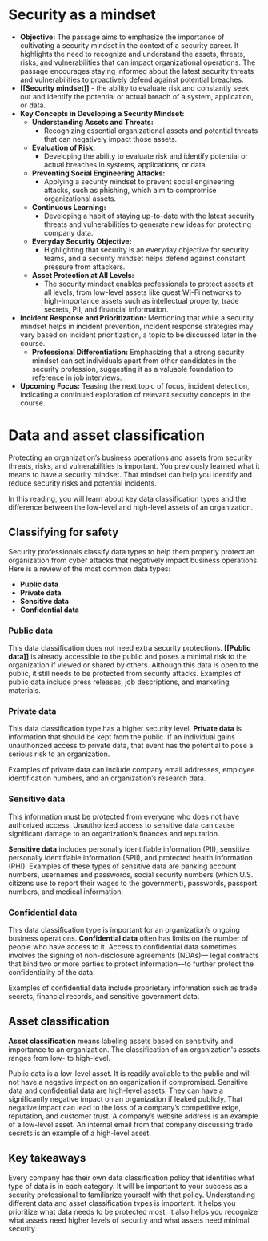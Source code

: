 # Security as a mindset

- **Objective:** The passage aims to emphasize the importance of cultivating a security mindset in the context of a security career. It highlights the need to recognize and understand the assets, threats, risks, and vulnerabilities that can impact organizational operations. The passage encourages staying informed about the latest security threats and vulnerabilities to proactively defend against potential breaches.
- **[[Security mindset]]** - the ability to evaluate risk and constantly seek out and identify the potential or actual breach of a system, application, or data.
- **Key Concepts in Developing a Security Mindset:**
	- **Understanding Assets and Threats:**
		- Recognizing essential organizational assets and potential threats that can negatively impact those assets.
	- **Evaluation of Risk:**
		- Developing the ability to evaluate risk and identify potential or actual breaches in systems, applications, or data.
	- **Preventing Social Engineering Attacks:**
		- Applying a security mindset to prevent social engineering attacks, such as phishing, which aim to compromise organizational assets.
	- **Continuous Learning:**
		- Developing a habit of staying up-to-date with the latest security threats and vulnerabilities to generate new ideas for protecting company data.
	- **Everyday Security Objective:**
		- Highlighting that security is an everyday objective for security teams, and a security mindset helps defend against constant pressure from attackers.
	- **Asset Protection at All Levels:**
		- The security mindset enables professionals to protect assets at all levels, from low-level assets like guest Wi-Fi networks to high-importance assets such as intellectual property, trade secrets, PII, and financial information.
- **Incident Response and Prioritization:** Mentioning that while a security mindset helps in incident prevention, incident response strategies may vary based on incident prioritization, a topic to be discussed later in the course.
	- **Professional Differentiation:** Emphasizing that a strong security mindset can set individuals apart from other candidates in the security profession, suggesting it as a valuable foundation to reference in job interviews.
- **Upcoming Focus:** Teasing the next topic of focus, incident detection, indicating a continued exploration of relevant security concepts in the course.

# Data and asset classification

Protecting an organization’s business operations and assets from security threats, risks, and vulnerabilities is important. You previously learned what it means to have a security mindset. That mindset can help you identify and reduce security risks and potential incidents.

In this reading, you will learn about key data classification types and the difference between the low-level and high-level assets of an organization.

## Classifying for safety

Security professionals classify data types to help them properly protect an organization from cyber attacks that negatively impact business operations. Here is a review of the most common data types:

- **Public data**
- **Private data**
- **Sensitive data**
- **Confidential data**

### Public data

This data classification does not need extra security protections. **[[Public data]]** is already accessible to the public and poses a minimal risk to the organization if viewed or shared by others. Although this data is open to the public, it still needs to be protected from security attacks. Examples of public data include press releases, job descriptions, and marketing materials.

### Private data

This data classification type has a higher security level. **Private data** is information that should be kept from the public. If an individual gains unauthorized access to private data, that event has the potential to pose a serious risk to an organization. 

Examples of private data can include company email addresses, employee identification numbers, and an organization’s research data. 

### Sensitive data

This information must be protected from everyone who does not have authorized access. Unauthorized access to sensitive data can cause significant damage to an organization’s finances and reputation. 

**Sensitive data** includes personally identifiable information (PII), sensitive personally identifiable information (SPII), and protected health information (PHI). Examples of these types of sensitive data are banking account numbers, usernames and passwords, social security numbers (which U.S. citizens use to report their wages to the government), passwords, passport numbers, and medical information. 

### Confidential data

This data classification type is important for an organization’s ongoing business operations. **Confidential data** often has limits on the number of people who have access to it. Access to confidential data sometimes involves the signing of non-disclosure agreements (NDAs)— legal contracts that bind two or more parties to protect information—to further protect the confidentiality of the data. 

Examples of confidential data include proprietary information such as trade secrets, financial records, and sensitive government data.

## Asset classification

**Asset classification** means labeling assets based on sensitivity and importance to an organization. The classification of an organization's assets ranges from low- to high-level. 

Public data is a low-level asset. It is readily available to the public and will not have a negative impact on an organization if compromised. Sensitive data and confidential data are high-level assets. They can have a significantly negative impact on an organization if leaked publicly. That negative impact can lead to the loss of a company’s competitive edge, reputation, and customer trust. A company’s website address is an example of a low-level asset. An internal email from that company discussing trade secrets is an example of a high-level asset. 

## Key takeaways

Every company has their own data classification policy that identifies what type of data is in each category. It will be important to your success as a security professional to familiarize yourself with that policy. Understanding different data and asset classification types is important. It helps you prioritize what data needs to be protected most. It also helps you recognize what assets need higher levels of security and what assets need minimal security.